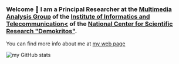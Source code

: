 ### Welcome 👋 I am a Principal Researcher at the [Multimedia Analysis Group](https://labs-repos.iit.demokritos.gr/MagCIL/) of the [Institute of Informatics and Telecommunication<](http://www.iit.demokritos.gr/) of the [National Center for Scientific Research "Demokritos"](http://demokritos.gr/).

You can find more info about me at [my web page](http://tyiannak.github.io)

![my GitHub stats](https://github-readme-stats.vercel.app/api?username=tyiannak&show_icons=true&theme=transparent)

<!--
**tyiannak/tyiannak** is a ✨ _special_ ✨ repository because its `README.md` (this file) appears on your GitHub profile.

Here are some ideas to get you started:

- 🔭 I’m currently working on ...
- 🌱 I’m currently learning ...
- 👯 I’m looking to collaborate on ...
- 🤔 I’m looking for help with ...
- 💬 Ask me about ...
- 📫 How to reach me: ...
- 😄 Pronouns: ...
- ⚡ Fun fact: ...
-->
